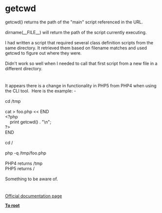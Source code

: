 # getcwd




<div class="phpcode"><span class="html">
getcwd() returns the path of the &quot;main&quot; script referenced in the URL.<br><br>dirname(__FILE__) will return the path of the script currently executing.<br><br>I had written a script that required several class definition scripts from the same directory. It retrieved them based on filename matches and used getcwd to figure out where they were.<br><br>Didn&apos;t work so well when I needed to call that first script from a new file in a different directory.</span>
</div>
  

#


<div class="phpcode"><span class="html">
It appears there is a change in functionality in PHP5 from PHP4 when using the CLI tool.&#xA0; Here is the example: -<br><br>cd /tmp<br><br>cat &gt; foo.php &lt;&lt; END<br><span class="default">&lt;?php<br>&#xA0; &#xA0; </span><span class="keyword">print </span><span class="default">getcwd</span><span class="keyword">() . </span><span class="string">&quot;\n&quot;</span><span class="keyword">;<br></span><span class="default">?&gt;<br></span>END<br><br>cd /<br><br>php -q /tmp/foo.php<br><br>PHP4 returns /tmp<br>PHP5 returns /<br><br>Something to be aware of.</span>
</div>
  

#

[Official documentation page](https://www.php.net/manual/en/function.getcwd.php)

**[To root](/README.md)**